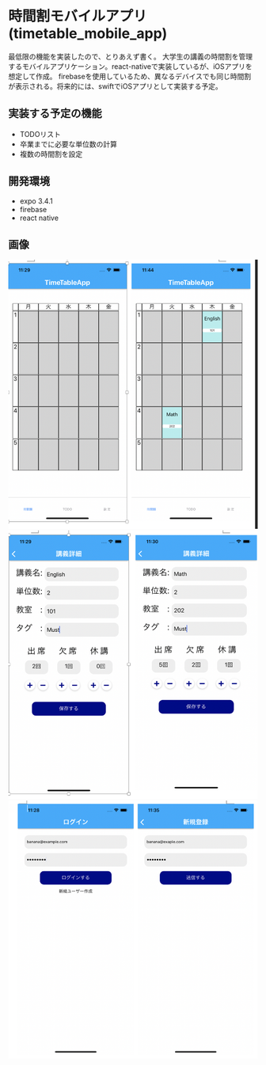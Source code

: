 # 時間割モバイルアプリ(timetable_mobile_app)

 最低限の機能を実装したので、とりあえず書く。
 大学生の講義の時間割を管理するモバイルアプリケーション。react-nativeで実装しているが、iOSアプリを想定して作成。
 firebaseを使用しているため、異なるデバイスでも同じ時間割が表示される。将来的には、swiftでiOSアプリとして実装する予定。
 
## 実装する予定の機能

* TODOリスト
* 卒業までに必要な単位数の計算
* 複数の時間割を設定
 
## 開発環境

* expo 3.4.1
* firebase
* react native
 
## 画像

<img src="timetable.png" width="600px">
<img src="subject.png" width="600px">
<img src="https://github.com/hi1rayama/timetable_mobile_app/blob/master/login:signup.png" width="600px">


